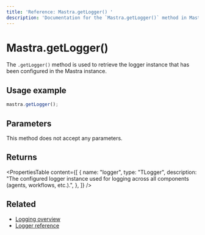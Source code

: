 ```yaml
---
title: 'Reference: Mastra.getLogger() '
description: 'Documentation for the `Mastra.getLogger()` method in Mastra, which retrieves the configured logger instance.'
---
```


# Mastra.getLogger()

The `.getLogger()` method is used to retrieve the logger instance that has been configured in the Mastra instance.

## Usage example

```typescript copy
mastra.getLogger();
```

## Parameters

This method does not accept any parameters.

## Returns

<PropertiesTable
content={[
{
name: "logger",
type: "TLogger",
description: "The configured logger instance used for logging across all components (agents, workflows, etc.).",
},
]}
/>

## Related

- [Logging overview](../../docs/observability/logging)
- [Logger reference](../../reference/observability/logger)
